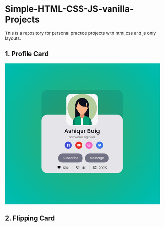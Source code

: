# Simple-HTML-CSS-JS-vanilla-Projects
This is a repository for personal practice projects with html,css and js only layouts.

## 1. Profile Card

![image](./screens/1.png)

## 2. Flipping Card
